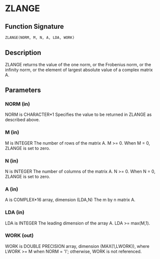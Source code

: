 # ZLANGE

## Function Signature

```fortran
ZLANGE(NORM, M, N, A, LDA, WORK)
```

## Description


 ZLANGE  returns the value of the one norm,  or the Frobenius norm, or
 the  infinity norm,  or the  element of  largest absolute value  of a
 complex matrix A.

## Parameters

### NORM (in)

NORM is CHARACTER*1 Specifies the value to be returned in ZLANGE as described above.

### M (in)

M is INTEGER The number of rows of the matrix A. M >= 0. When M = 0, ZLANGE is set to zero.

### N (in)

N is INTEGER The number of columns of the matrix A. N >= 0. When N = 0, ZLANGE is set to zero.

### A (in)

A is COMPLEX*16 array, dimension (LDA,N) The m by n matrix A.

### LDA (in)

LDA is INTEGER The leading dimension of the array A. LDA >= max(M,1).

### WORK (out)

WORK is DOUBLE PRECISION array, dimension (MAX(1,LWORK)), where LWORK >= M when NORM = 'I'; otherwise, WORK is not referenced.

